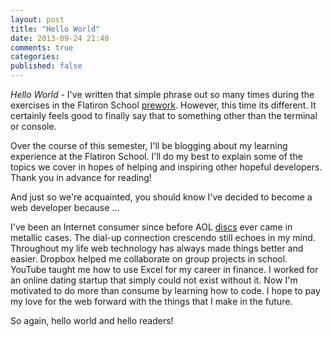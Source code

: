 ```yaml
---
layout: post
title: "Hello World"
date: 2013-09-24 21:40
comments: true
categories: 
published: false
---
```


*Hello World* - I've written that simple phrase out so many times during the exercises in the Flatiron School [prework](prework.flatironschool.com).  However, this time its different. It certainly feels good to finally say that to something other than the terminal or console. 

Over the course of this semester, I'll be blogging about my learning experience at the Flatiron School. I'll do my best to explain some of the topics we cover in hopes of helping and inspiring other hopeful developers. Thank you in advance for reading!

And just so we're acquainted, you should know I've decided to become a web developer because ...       

I've been an Internet consumer since before AOL [discs](https://dl.dropboxusercontent.com/u/15030603/aol-cd.jpeg) ever came in metallic cases. The dial-up connection crescendo still echoes in my mind. Throughout my life web technology has always made things better and easier. Dropbox helped me collaborate on group projects in school. YouTube taught me how to use Excel for my career in finance. I worked for an online dating startup that simply could not exist without it. Now I'm motivated to do more than consume by learning how to code. I hope to pay my love for the web forward with the things that I make in the future.

So again, hello world and hello readers!
